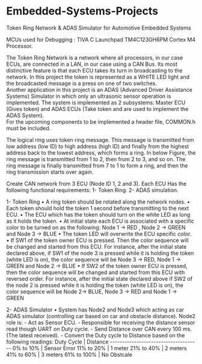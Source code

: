 # Embedded-Systems-Projects
Token Ring Network &amp; ADAS Simulator for Automotive Embedded Systems

MCUs used for Debugging : TIVA C Launchpad TM4C123GH6PM Cortex M4 Processor. 

The Token Ring Network is a network where all processors, in our case ECUs, are connected in a LAN, in our case using a CAN Bus. Its most distinctive feature is that each ECU takes its turn in broadcasting to the network. In this project the token is represented as a WHITE LED light and the broadcasted message is a press on one of two switches.  
Another application in this project is an ADAS (Advanced Driver Assistance Systems) Simulator in which only an ultrasonic sensor operation is implemented. 
The system is implemented as 2 subsystems: Master ECU (Gives token) and ADAS ECUs (Take token and are used to implement the ADAS System).  
For the upcoming components to be implemented a header file, COMMON.h must be included. 

The logical ring uses token ring message. This message is transmitted from low address (low ID) to high address (high ID) and finally from the highest address back to the lowest address, which forms a ring. In below Figure, the ring message is transmitted from 1 to 2, then from 2 to 3, and so on. The ring message is finally transmitted from 7 to 1 to form a ring, and then the ring transmission starts over again.

Create CAN network from 3 ECU (Node ID 1, 2 and 3). Each ECU Has the following functional requirements:
  1- Token Ring.
  2- ADAS simulation.
  
1- Token Ring
  • A ring token should be rotated along the network nodes.
  • Each token should hold the token 1 second before transmitting to the next ECU.
  • The ECU which has the token should turn on the white LED as long as it holds the token.
  • At initial state each ECU is associated with a specific color to be turned on as the following:
        Node 1 -> RED , Node 2 -> GREEN and Node 3 -> BLUE
  • The token LED will overwrite the ECU specific color.
  • If SW1 of the token owner ECU is pressed. Then the color sequence will be changed and started from this ECU. For instance, after the initial state declared above, if SW1 of      the node 3 is pressed while it is holding the token (white LED is on), the color sequence will be
        Node 3 -> RED, Node 1 -> GREEN and Node 2 -> BLUE
  • If SW2 of the token owner ECU is pressed, then the color sequence will be changed and started from this ECU with reversed order. For instance, after the initial state            declared above if SW2 of the node 2 is pressed while it is holding the token (white LED is on), the color sequence will be
        Node 2-> BLUE, Node 3 -> RED and Node 1 -> GREEN
        
2- ADAS Simulator
  • System has Node2 and Node3 which acting as car ADAS simulator (controlling car based on car and obstacle distance). Node2 role is:
    - Act as Sensor ECU.
    - Responsible for receiving the distance sensor read though UART on Duty cycle.
    - Send Distance over CAN every 100 ms. (The latest received).
    - Convert the Duty cycle to Distance based on the following readings:
        Duty Cycle       |      Distance
        -------------------------------------
        0%  to 10%       |      Sensor Error
        11% to 20%       |      1 meter
        21% to 40%       |      2 meters
        41% to 60%       |      3 meters
        61% to 100%      |      No Obstcale
  
